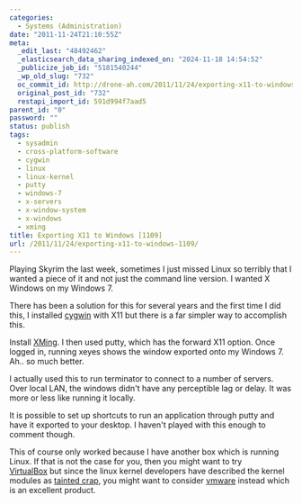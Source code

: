 ```yaml
---
categories:
  - Systems (Administration)
date: "2011-11-24T21:10:55Z"
meta:
  _edit_last: "48492462"
  _elasticsearch_data_sharing_indexed_on: "2024-11-18 14:54:52"
  _publicize_job_id: "5181540244"
  _wp_old_slug: "732"
  oc_commit_id: http://drone-ah.com/2011/11/24/exporting-x11-to-windows-1109/1322169058
  original_post_id: "732"
  restapi_import_id: 591d994f7aad5
parent_id: "0"
password: ""
status: publish
tags:
  - sysadmin
  - cross-platform-software
  - cygwin
  - linux
  - linux-kernel
  - putty
  - windows-7
  - x-servers
  - x-window-system
  - x-windows
  - xming
title: Exporting X11 to Windows [1109]
url: /2011/11/24/exporting-x11-to-windows-1109/
---
```


Playing Skyrim the last week, sometimes I just missed Linux so terribly that I
wanted a piece of it and not just the command line version. I wanted X Windows
on my Windows 7.

There has been a solution for this for several years and the first time I did
this, I installed [cygwin](http://www.cygwin.com/ "cygwin") with X11 but there
is a far simpler way to accomplish this.

Install [XMing](http://www.straightrunning.com/XmingNotes/ "XMing"). I then used
putty, which has the forward X11 option. Once logged in, running xeyes shows the
window exported onto my Windows 7. Ah.. so much better.

I actually used this to run terminator to connect to a number of servers. Over
local LAN, the windows didn\'t have any perceptible lag or delay. It was more or
less like running it locally.

It is possible to set up shortcuts to run an application through putty and have
it exported to your desktop. I haven\'t played with this enough to comment
though.

This of course only worked because I have another box which is running Linux. If
that is not the case for you, then you might want to try
[VirtualBox](https://www.virtualbox.org/ "VirtualBox") but since the linux
kernel developers have described the kernel modules as
[tainted crap](http://www.phoronix.com/scan.php?page=news_item&px=OTk5Mw "The VirtualBox Kernel Driver Is Tainted Crap"),
you might want to consider [vmware](http://www.vmware.com "vmware") instead
which is an excellent product.
